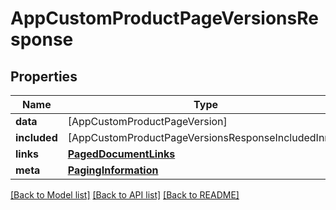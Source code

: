 # AppCustomProductPageVersionsResponse

## Properties
Name | Type | Description | Notes
------------ | ------------- | ------------- | -------------
**data** | [AppCustomProductPageVersion] |  | 
**included** | [AppCustomProductPageVersionsResponseIncludedInner] |  | [optional] 
**links** | [**PagedDocumentLinks**](PagedDocumentLinks.md) |  | 
**meta** | [**PagingInformation**](PagingInformation.md) |  | [optional] 

[[Back to Model list]](../README.md#documentation-for-models) [[Back to API list]](../README.md#documentation-for-api-endpoints) [[Back to README]](../README.md)


